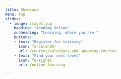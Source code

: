```yaml
---
title: Showcase
menu: Top
slides:
  - image: image1.jpg
    heading: "Academy Online"
    subheading: "Learning, where you are."
    buttons:
    - text: "Register for training"
      icon: fa-calendar
      url: /courses/calendars-and-upcoming-courses
    - text: "Find your next level"
      icon: fa-signal
      url: /online-learning

---
```

